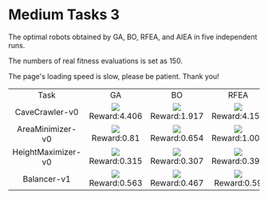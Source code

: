 
# Medium Tasks 3

The optimal robots obtained by GA, BO, RFEA, and AIEA in five independent runs.

The numbers of real fitness evaluations is set as 150.

The page's loading speed is slow, please be patient. Thank you!

<table>
<tr>
<td><center>Task</center></td>
<td><center>GA</center></td>
<td><center>BO</center></td>
<td><center>RFEA</center></td>
<td><center>AIEA</center></td>
</tr>
<tr>
<td><center>CaveCrawler-v0</center></td>
<td><center><img src="https://github.com/shuleiLiu/AIEA-GIF/blob/main/gif/ga_CaveCrawler-v0_4.406.gif" />Reward:4.406</center></td>
<td><center><img src="https://github.com/shuleiLiu/AIEA-GIF/blob/main/gif/bo_CaveCrawler-v0_1.917.gif" />Reward:1.917</center></td>
<td><center><img src="https://github.com/shuleiLiu/AIEA-GIF/blob/main/gif/rfea_CaveCrawler-v0_4.158.gif" />Reward:4.158</center></td>
<td><center><img src="https://github.com/shuleiLiu/AIEA-GIF/blob/main/gif/aiea_CaveCrawler-v0_6.252.gif" />Reward:6.252</center></td>
</tr>
<tr>
<td><center>AreaMinimizer-v0</center></td>
<td><center><img src="https://github.com/shuleiLiu/AIEA-GIF/blob/main/gif/ga_AreaMinimizer-v0_0.81.gif" />Reward:0.81</center></td>
<td><center><img src="https://github.com/shuleiLiu/AIEA-GIF/blob/main/gif/bo_AreaMinimizer-v0_0.654.gif" />Reward:0.654</center></td>
<td><center><img src="https://github.com/shuleiLiu/AIEA-GIF/blob/main/gif/rfea_AreaMinimizer-v0_1.007.gif" />Reward:1.007</center></td>
<td><center><img src="https://github.com/shuleiLiu/AIEA-GIF/blob/main/gif/aiea_AreaMinimizer-v0_1.191.gif" />Reward:1.191</center></td>
</tr>
<tr>
<td><center>HeightMaximizer-v0</center></td>
<td><center><img src="https://github.com/shuleiLiu/AIEA-GIF/blob/main/gif/ga_HeightMaximizer-v0_0.315.gif" />Reward:0.315</center></td>
<td><center><img src="https://github.com/shuleiLiu/AIEA-GIF/blob/main/gif/bo_HeightMaximizer-v0_0.307.gif" />Reward:0.307</center></td>
<td><center><img src="https://github.com/shuleiLiu/AIEA-GIF/blob/main/gif/rfea_HeightMaximizer-v0_0.392.gif" />Reward:0.392</center></td>
<td><center><img src="https://github.com/shuleiLiu/AIEA-GIF/blob/main/gif/aiea_HeightMaximizer-v0_0.498.gif" />Reward:0.498</center></td>
</tr>
<tr>
<td><center>Balancer-v1</center></td>
<td><center><img src="https://github.com/shuleiLiu/AIEA-GIF/blob/main/gif/ga_Balancer-v1_0.563.gif" />Reward:0.563</center></td>
<td><center><img src="https://github.com/shuleiLiu/AIEA-GIF/blob/main/gif/bo_Balancer-v1_0.467.gif" />Reward:0.467</center></td>
<td><center><img src="https://github.com/shuleiLiu/AIEA-GIF/blob/main/gif/rfea_Balancer-v1_0.59.gif" />Reward:0.59</center></td>
<td><center><img src="https://github.com/shuleiLiu/AIEA-GIF/blob/main/gif/aiea_Balancer-v1_0.623.gif" />Reward:0.623</center></td>
</tr>
</table>
